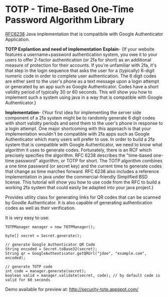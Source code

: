 TOTP - Time-Based One-Time Password Algorithm Library
=============

[RFC6238](http://tools.ietf.org/html/rfc6238) Java implementation that is compatibile with Google Authenticator Application.

**TOTP Explantion and need of implementation** 
**Explain**-
{If your website features a username+password authentication system, you owe it 
to your users to offer 2-factor authentication (or 2fa for short) as an additional
measure of protection for their accounts. If you're unfamiliar with 2fa, it's that
step in the login sequence that asks the user for a (typically) 6-digit numeric code
in order to complete user authentication. The 6 digit codes are either sent to the user's
phone as a text message upon a login attempt or generated by an app such as Google Authenticator.
Codes have a short validity period of typically 30 or 60 seconds. This will show you how
to implement such a system using java in a way that is compatible with Google Authenticator.}


**Implementation**-
{Your first idea for implementing the server side component of a 2fa system might be to randomly
generate 6 digit codes with short validity periods and send them to the user's phone in response 
to a login attempt. One major shortcoming with this approach is that your implementation wouldn't
be compatible with 2fa apps such as Google Authenticator which many users will prefer to use. 
In order to build a 2fa system that is compatible with Google Authenticator, we need to know what
algorithm it uses to generate codes. Fortunately, there is an RCF which precisely specifies the algorithm. 
RFC 6238 describes the "time-based one-time password" algorithm, or TOTP for short. The TOTP algorithm combines
a one time password (or secret key) and the current time to generate codes that change as time marches forward.
RFC 6238 also includes a reference implementation in java under the commercial-friendly Simplified BSD license.
This tutorial will show you how to use code from the RFC to build a working 2fa system that could easily be adapted 
into your java project.}

Provides utility class for generating links for QR codes that can be scanned by Goodle Authenticator. It is also capable of generating authentication codes as well as their verification.

It is very easy to use:

	TOTPManager manager = new TOTPManager();
	
	byte[] secret = Secret.generate();
	
	// generate Google Authenticator QR Code
	String encoded = Secret.toBase32(secret);
	String qr = GoogleAuthenticator.getQRUrl("jdoe", "example.com", encoded);
	
	// generate TOTP code
	int code = manager.generate(secret);
	boolean valid = manager.validate(secret, code); // by default code is valid for 60 seconds
	
Demo available for preview at: http://security-totp.appspot.com/
	
